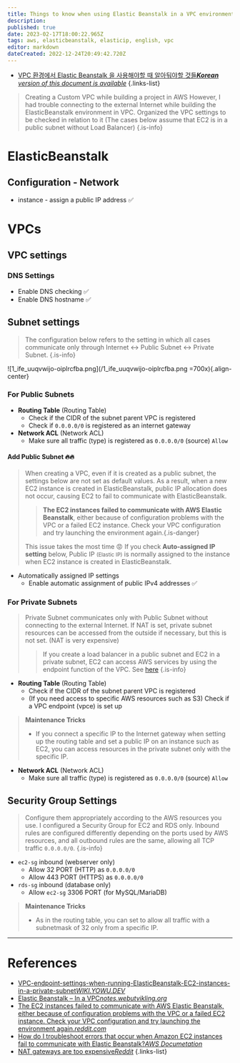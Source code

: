 ```yaml
---
title: Things to know when using Elastic Beanstalk in a VPC environment
description: 
published: true
date: 2023-02-17T18:00:22.965Z
tags: aws, elasticbeanstalk, elasticip, english, vpc
editor: markdown
dateCreated: 2022-12-24T20:49:42.720Z
---
```


- [VPC 환경에서 Elastic Beanstalk 을 사용해야할 때 알아둬야할 것들***Korean** version of this document is available*](/ko/dev/AWS/Things-to-know-when-using-Elastic-Beanstalk-in-a-VPC-environment)
{.links-list}

> Creating a Custom VPC while building a project in AWS
> However, I had trouble connecting to the external Internet while building the ElasticBeanstalk environment in VPC.
> Organized the VPC settings to be checked in relation to it
> (The cases below assume that EC2 is in a public subnet without Load Balancer)
{.is-info}


# ElasticBeanstalk

## Configuration - Network

- instance - assign a public IP address :white_check_mark:


# VPCs

## VPC settings

### DNS Settings

- Enable DNS checking :white_check_mark:
- Enable DNS hostname :white_check_mark:

## Subnet settings

> The configuration below refers to the setting in which all cases communicate only through Internet <-> Public Subnet <-> Private Subnet. {.is-info}

![1_ife_uuqvwijo-oiplrcfba.png](/1_ife_uuqvwijo-oiplrcfba.png =700x){.align-center}

### For Public Subnets

- **Routing Table** (Routing Table)
   - Check if the CIDR of the subnet parent VPC is registered
   - Check if `0.0.0.0/0` is registered as an internet gateway
- **Network ACL** (Network ACL)
   - Make sure all traffic (type) is registered as `0.0.0.0/0` (source) `Allow`
  
#### Add Public Subnet :fire::fire:

> When creating a VPC, even if it is created as a public subnet, the settings below are not set as default values.
> As a result, when a new EC2 instance is created in ElasticBeanstalk, public IP allocation does not occur, causing EC2 to fail to communicate with ElasticBeanstalk.
>
> > **The EC2 instances failed to communicate with AWS Elastic Beanstalk**, either because of configuration problems with the VPC or a failed EC2 instance. Check your VPC configuration and try launching the environment again.{.is-danger}
>
> This issue takes the most time :rage:
> If you check **Auto-assigned IP setting** below, Public IP <small>(Elastic IP)</small> is normally assigned to the instance when EC2 instance is created in ElasticBeanstalk.


- Automatically assigned IP settings
   - Enable automatic assignment of public IPv4 addresses :white_check_mark:

### For Private Subnets

> Private Subnet communicates only with Public Subnet without connecting to the external Internet.
> If NAT is set, private subnet resources can be accessed from the outside if necessary, but this is not set. (NAT is very expensive)
> > If you create a load balancer in a public subnet and EC2 in a private subnet, EC2 can access AWS services by using the endpoint function of the VPC. See [here](https://wiki.yowu.dev/en/dev/AWS/VPC-endpoint-settings-when-running-ElasticBeanstalk-EC2-instances-in-a-private-subnet)
{.is-info}




- **Routing Table** (Routing Table)
   - Check if the CIDR of the subnet parent VPC is registered
   - (If you need access to specific AWS resources such as S3) Check if a VPC endpoint (vpce) is set up
  
> **Maintenance Tricks**
> - If you connect a specific IP to the Internet gateway when setting up the routing table and set a public IP on an instance such as EC2, you can access resources in the private subnet only with the specific IP.
  
- **Network ACL** (Network ACL)
   - Make sure all traffic (type) is registered as `0.0.0.0/0` (source) `Allow`

## Security Group Settings

> Configure them appropriately according to the AWS resources you use. I configured a Security Group for EC2 and RDS only.
> Inbound rules are configured differently depending on the ports used by AWS resources, and all outbound rules are the same, allowing all TCP traffic `0.0.0.0/0`.
{.is-info}

- `ec2-sg` inbound (webserver only)
   - Allow 32 PORT (HTTP) as `0.0.0.0/0`
   - Allow 443 PORT (HTTPS) as `0.0.0.0/0`
- `rds-sg` inbound (database only)
   - Allow `ec2-sg` 3306 PORT (for MySQL/MariaDB)

> **Maintenance Tricks**
> - As in the routing table, you can set to allow all traffic with a subnetmask of 32 only from a specific IP.

---

# References

- [VPC-endpoint-settings-when-running-ElasticBeanstalk-EC2-instances-in-a-private-subnet*WIKI.YOWU.DEV*](/en/dev/AWS/VPC-endpoint-settings-when-running-ElasticBeanstalk-EC2-instances-in-a-private-subnet)
- [Elastic Beanstalk – In a VPC*notes.webutvikling.org*](https://notes.webutvikling.org/elastic-beanstalk-in-a-vpc/)
- [The EC2 instances failed to communicate with AWS Elastic Beanstalk, either because of configuration problems with the VPC or a failed EC2 instance. Check your VPC configuration and try launching the environment again.*reddit.com*](https://www.reddit.com/r/aws/comments/3edgsp/the_ec2_instances_failed_to_communicate_with_aws/)
- [How do I troubleshoot errors that occur when Amazon EC2 instances fail to communicate with Elastic Beanstalk?*AWS Documetation*](https://aws.amazon.com/en/premiumsupport/knowledge-center/elastic-beanstalk-instance-failure/)
- [NAT gateways are too expensive*Reddit*](https://www.reddit.com/r/aws/comments/w3zrwz/nat_gateways_are_too_expensive/)
{.links-list}